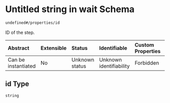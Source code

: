 # Untitled string in wait Schema

```txt
undefined#/properties/id
```

ID of the step.

| Abstract            | Extensible | Status         | Identifiable            | Custom Properties | Additional Properties | Access Restrictions | Defined In                                                           |
| :------------------ | :--------- | :------------- | :---------------------- | :---------------- | :-------------------- | :------------------ | :------------------------------------------------------------------- |
| Can be instantiated | No         | Unknown status | Unknown identifiability | Forbidden         | Allowed               | none                | [wait\_v2.schema.json\*](wait_v2.schema.json "open original schema") |

## id Type

`string`
